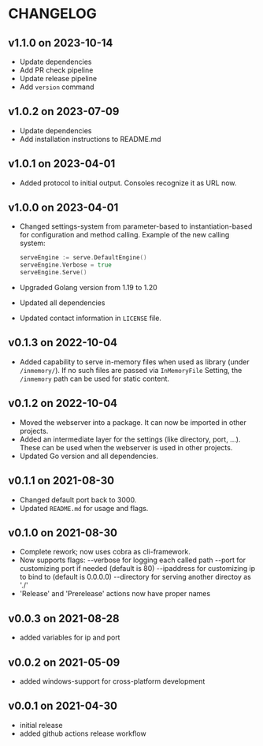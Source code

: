 # CHANGELOG

## v1.1.0 on 2023-10-14

- Update dependencies
- Add PR check pipeline
- Update release pipeline
- Add `version` command

## v1.0.2 on 2023-07-09

- Update dependencies
- Add installation instructions to README.md

## v1.0.1 on 2023-04-01

- Added protocol to initial output. Consoles recognize it as URL now.

## v1.0.0 on 2023-04-01

- Changed settings-system from parameter-based to instantiation-based for configuration and method calling.
  Example of the new calling system:

  ```go
  serveEngine := serve.DefaultEngine()
  serveEngine.Verbose = true
  serveEngine.Serve()
  ```

- Upgraded Golang version from 1.19 to 1.20
- Updated all dependencies
- Updated contact information in `LICENSE` file.

## v0.1.3 on 2022-10-04

- Added capability to serve in-memory files when used as library (under `/inmemory/`). If no such files are passed via `InMemoryFile` Setting, the `/inmemory` path can be used for static content.

## v0.1.2 on 2022-10-04

- Moved the webserver into a package. It can now be imported in other projects.
- Added an intermediate layer for the settings (like directory, port, ...). These can be used when the webserver is used in other projects.
- Updated Go version and all dependencies.

## v0.1.1 on 2021-08-30

- Changed default port back to 3000.
- Updated `README.md` for usage and flags.

## v0.1.0 on 2021-08-30

- Complete rework; now uses cobra as cli-framework.
- Now supports flags:
  --verbose for logging each called path
  --port for customizing port if needed (default is 80)
  --ipaddress for customizing ip to bind to (default is 0.0.0.0)
  --directory for serving another directoy as './'
- 'Release' and 'Prerelease' actions now have proper names

## v0.0.3 on 2021-08-28

- added variables for ip and port

## v0.0.2 on 2021-05-09

- added windows-support for cross-platform development

## v0.0.1 on 2021-04-30

- initial release
- added github actions release workflow
